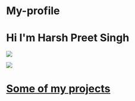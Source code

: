 # My-profile

# Hi I'm Harsh Preet Singh 

<p>
  <img src="https://img.freepik.com/free-vector/laptop-with-pr…-programming-applications-dark-neon_39422-971.jpg"  >
</p>
<p>
  <img src="https://c.tenor.com/GfSX-u7VGM4AAAAC/coding.gif">
</p>
<h1> <a href="https://github.com/HPScoding/Beat-Maker.git" > Some of my projects </a> </h1>


  
